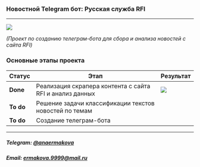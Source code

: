 ### Новостной Telegram бот: Русская служба RFI
 ---
 <img src="https://img.shields.io/badge/IN%20PROGRESS...-yellow.svg"/>
 
*(Проект по созданию телеграм-бота для сбора и анализа новостей с сайта RFI)*

### Основные этапы проекта

| <div align="center">Статус</div> | <div align="center">Этап</div> | <div align="center">Результат</div> |
| :---------------- | :------------ | :-------------------------------------------------------------------------------------------------------- |
| __Done__ | Реализация скрапера контента с сайта RFI и анализ данныx | [![](https://img.shields.io/badge/parsing_and_EDA.ipynb%20-4285F4?style=for-the-badge&&logoColor=white&color=crimson)](https://github.com/ErmakovaAna/rfi-news-bot/blob/main/parsing_and_EDA.ipynb) |
| __To do__ | Решение задачи классификации текстов новостей по темам |  |
| __To do__ | Создание телеграм-бота | |

---


##### Telegram: [@anaermakova](https://t.me/anaermakova)
##### Email: ermakova.9999@mail.ru


